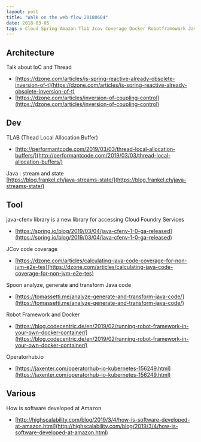 ```yaml
---
layout: post
title: "Walk on the web flow 20180604"
date: 2018-03-05
tags : Cloud Spring Amazon Tlab Jcov Coverage Docker Robotframework Java Stream State
---
```


## Architecture   

Talk about IoC and Thread   
* [https://dzone.com/articles/is-spring-reactive-already-obsolete-inversion-of-t](https://dzone.com/articles/is-spring-reactive-already-obsolete-inversion-of-t)
* [https://dzone.com/articles/inversion-of-coupling-control](https://dzone.com/articles/inversion-of-coupling-control)

## Dev    

TLAB (Thead Local Allocation Buffer)   
* [http://performantcode.com/2019/03/03/thread-local-allocation-buffers/](http://performantcode.com/2019/03/03/thread-local-allocation-buffers/)

Java : stream and state   
[https://blog.frankel.ch/java-streams-state/](https://blog.frankel.ch/java-streams-state/)

## Tool   

java-cfenv library is a new library for accessing Cloud Foundry Services   
* [https://spring.io/blog/2019/03/04/java-cfenv-1-0-ga-released](https://spring.io/blog/2019/03/04/java-cfenv-1-0-ga-released)

JCov code coverage    
* [https://dzone.com/articles/calculating-java-code-coverage-for-non-jvm-e2e-tes](https://dzone.com/articles/calculating-java-code-coverage-for-non-jvm-e2e-tes)

Spoon analyze, generate and transform Java code    
* [https://tomassetti.me/analyze-generate-and-transform-java-code/](https://tomassetti.me/analyze-generate-and-transform-java-code/)

Robot Framework and Docker    
* [https://blog.codecentric.de/en/2019/02/running-robot-framework-in-your-own-docker-container/](https://blog.codecentric.de/en/2019/02/running-robot-framework-in-your-own-docker-container/)

Operatorhub.io   
* [https://jaxenter.com/operatorhub-io-kubernetes-156249.html](https://jaxenter.com/operatorhub-io-kubernetes-156249.html)

## Various   

How is software developed at Amazon    
* [http://highscalability.com/blog/2019/3/4/how-is-software-developed-at-amazon.html](http://highscalability.com/blog/2019/3/4/how-is-software-developed-at-amazon.html)
